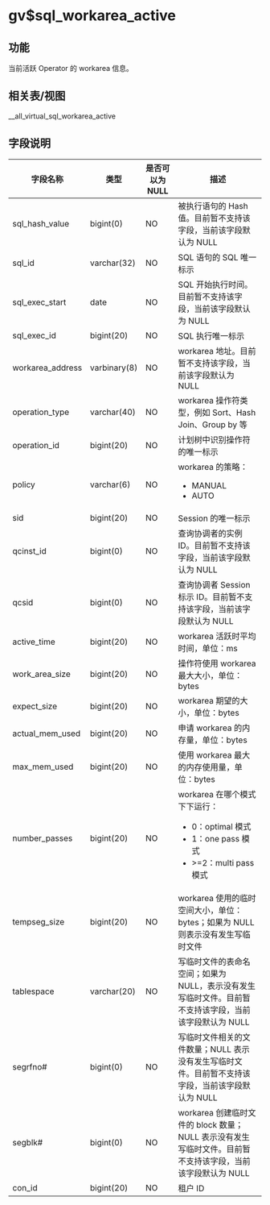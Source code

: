 # gv$sql_workarea_active

## 功能

当前活跃 Operator 的 workarea 信息。

## 相关表/视图

__all_virtual_sql_workarea_active

## 字段说明

| 字段名称 | 类型 | 是否可以为 NULL | 描述 |
| --- | --- | --- | --- |
| sql_hash_value | bigint(0) | NO | 被执行语句的 Hash 值。目前暂不支持该字段，当前该字段默认为 NULL |
| sql_id | varchar(32) | NO | SQL 语句的 SQL 唯一标示 |
| sql_exec_start | date | NO | SQL 开始执行时间。目前暂不支持该字段，当前该字段默认为 NULL |
| sql_exec_id | bigint(20) | NO | SQL 执行唯一标示 |
| workarea_address | varbinary(8) | NO | workarea 地址。目前暂不支持该字段，当前该字段默认为 NULL |
| operation_type | varchar(40) | NO | workarea 操作符类型，例如 Sort、Hash Join、Group by 等 |
| operation_id | bigint(20) | NO | 计划树中识别操作符的唯一标示 |
| policy | varchar(6) | NO | workarea 的策略：<ul><li>MANUAL</li><li>AUTO</li></ul> |
| sid | bigint(20) | NO | Session 的唯一标示 |
| qcinst_id | bigint(0) | NO | 查询协调者的实例 ID。目前暂不支持该字段，当前该字段默认为 NULL |
| qcsid | bigint(0) | NO | 查询协调者 Session 标示 ID。目前暂不支持该字段，当前该字段默认为 NULL |
| active_time | bigint(20) | NO | workarea 活跃时平均时间，单位：ms |
| work_area_size | bigint(20) | NO | 操作符使用 workarea 最大大小，单位：bytes |
| expect_size | bigint(20) | NO | workarea 期望的大小，单位：bytes |
| actual_mem_used | bigint(20) | NO | 申请 workarea 的内存量，单位：bytes |
| max_mem_used | bigint(20) | NO | 使用 workarea 最大的内存使用量，单位：bytes |
| number_passes | bigint(20) | NO | workarea 在哪个模式下下运行：<ul><li>0：optimal 模式</li><li>1：one pass 模式</li><li>>=2：multi pass 模式</li></ul> |
| tempseg_size | bigint(20) | NO | workarea 使用的临时空间大小，单位：bytes；如果为 NULL 则表示没有发生写临时文件 |
| tablespace | varchar(20) | NO | 写临时文件的表命名空间；如果为 NULL，表示没有发生写临时文件。目前暂不支持该字段，当前该字段默认为 NULL |
| segrfno# | bigint(0) | NO | 写临时文件相关的文件数量；NULL 表示没有发生写临时文件。目前暂不支持该字段，当前该字段默认为 NULL |
| segblk# | bigint(0) | NO | workarea 创建临时文件的 block 数量；NULL 表示没有发生写临时文件。目前暂不支持该字段，当前该字段默认为 NULL |
| con_id | bigint(20) | NO | 租户 ID |
